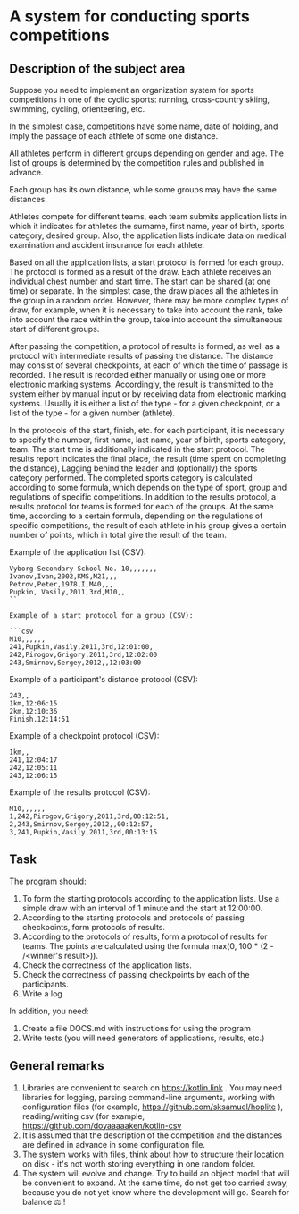 # A system for conducting sports competitions

## Description of the subject area

Suppose you need to implement an organization system for sports competitions
in one of the cyclic sports: running, cross-country skiing, swimming, cycling, orienteering, etc.

In the simplest case, competitions have some name, date of holding, and imply the passage
of each athlete of some one distance.

All athletes perform in different groups depending on gender and age. The list of groups is determined
by the competition rules and published in advance.

Each group has its own distance, while some groups may have the same distances.

Athletes compete for different teams, each team submits application lists in which
it indicates for athletes the surname, first name, year of birth, sports category, desired group.
Also, the application lists indicate data on medical examination and accident insurance for each athlete.

Based on all the application lists, a start protocol is formed for each group.
The protocol is formed as a result of the draw. Each athlete receives an individual chest number and start time.
The start can be shared (at one time) or separate. In the simplest case, the draw places all the athletes in the group in a random order.
However, there may be more complex types of draw, for example, when it is necessary to take into account the rank, take into account the race within the group,
take into account the simultaneous start of different groups.

After passing the competition, a protocol of results is formed, as well as a protocol with intermediate results of passing the distance.
The distance may consist of several checkpoints, at each of which the time of passage is recorded.
The result is recorded either manually or using one or more electronic marking systems.
Accordingly, the result is transmitted to the system either by manual input or by receiving data from electronic marking systems.
Usually it is either a list of the type <number> - <time> for a given checkpoint, or
a list of the type <checkpoint> - <time> for a given number (athlete).

In the protocols of the start, finish, etc. for each participant, it is necessary to specify the number, first name, last name, year of birth, sports category, team.
The start time is additionally indicated in the start protocol.
The results report indicates the final place, the result (time spent on completing the distance), Lagging behind the leader and (optionally) the sports category performed.
The completed sports category is calculated according to some formula, which depends on the type of sport, group and regulations of specific competitions.
In addition to the results protocol, a results protocol for teams is formed for each of the groups.
At the same time, according to a certain formula, depending on the regulations of specific competitions, the result of each athlete in his group
gives a certain number of points, which in total give the result of the team.

Example of the application list (CSV):

```csv
Vyborg Secondary School No. 10,,,,,,,
Ivanov,Ivan,2002,KMS,M21,,,
Petrov,Peter,1978,I,M40,,,
Pupkin, Vasily,2011,3rd,M10,,
``

Example of a start protocol for a group (CSV):

```csv
M10,,,,,,
241,Pupkin,Vasily,2011,3rd,12:01:00,
242,Pirogov,Grigory,2011,3rd,12:02:00
243,Smirnov,Sergey,2012,,12:03:00
```

Example of a participant's distance protocol (CSV):

```csv
243,,
1km,12:06:15
2km,12:10:36
Finish,12:14:51
```

Example of a checkpoint protocol (CSV):

```csv
1km,,
241,12:04:17
242,12:05:11
243,12:06:15
```

Example of the results protocol (CSV):

```csv
M10,,,,,,
1,242,Pirogov,Grigory,2011,3rd,00:12:51,
2,243,Smirnov,Sergey,2012,,00:12:57,
3,241,Pupkin,Vasily,2011,3rd,00:13:15
```

## Task

The program should:

1. To form the starting protocols according to the application lists. Use a simple draw with an interval of 1 minute and the start at 12:00:00.
2. According to the starting protocols and protocols of passing checkpoints, form protocols of results.
3. According to the protocols of results, form a protocol of results for teams. The points are calculated using the formula max(0, 100 * (2 - <result>/<winner's result>)).
4. Check the correctness of the application lists.
5. Check the correctness of passing checkpoints by each of the participants.
6. Write a log

In addition, you need:
1. Create a file DOCS.md with instructions for using the program
2. Write tests (you will need generators of applications, results, etc.)

## General remarks

1. Libraries are convenient to search on https://kotlin.link . You may need libraries for logging, parsing command-line arguments,
working with configuration files (for example, https://github.com/sksamuel/hoplite ), reading/writing csv (for example, https://github.com/doyaaaaaken/kotlin-csv
2. It is assumed that the description of the competition and the distances are defined in advance in some configuration file.
3. The system works with files, think about how to structure their location on disk - it's not worth storing everything in one random folder.
4. The system will evolve and change. Try to build an object model that will be convenient to expand. At the same time, do not get too carried away,
because you do not yet know where the development will go. Search for balance ⚖ !
